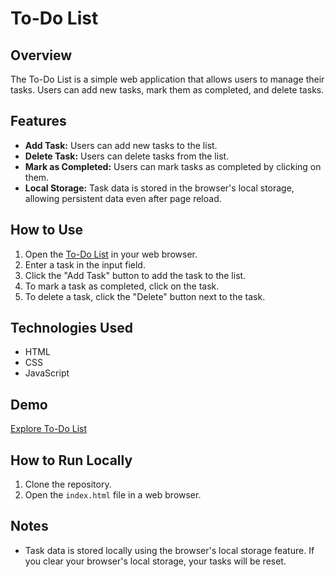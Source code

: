 # To-Do List

## Overview

The To-Do List is a simple web application that allows users to manage their tasks. Users can add new tasks, mark them as completed, and delete tasks.

## Features

- **Add Task:** Users can add new tasks to the list.
- **Delete Task:** Users can delete tasks from the list.
- **Mark as Completed:** Users can mark tasks as completed by clicking on them.
- **Local Storage:** Task data is stored in the browser's local storage, allowing persistent data even after page reload.

## How to Use

1. Open the [To-Do List](https://loaymady.github.io/To-Do-List) in your web browser.
2. Enter a task in the input field.
3. Click the "Add Task" button to add the task to the list.
4. To mark a task as completed, click on the task.
5. To delete a task, click the "Delete" button next to the task.

## Technologies Used

- HTML
- CSS
- JavaScript

## Demo

[Explore To-Do List](https://loaymady.github.io/To-Do-List/)

## How to Run Locally

1. Clone the repository.
2. Open the `index.html` file in a web browser.

## Notes

- Task data is stored locally using the browser's local storage feature. If you clear your browser's local storage, your tasks will be reset.
